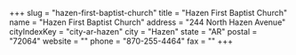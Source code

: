 +++
slug = "hazen-first-baptist-church"
title = "Hazen First Baptist Church"
name = "Hazen First Baptist Church"
address = "244 North Hazen Avenue"
cityIndexKey = "city-ar-hazen"
city = "Hazen"
state = "AR"
postal = "72064"
website = ""
phone = "870-255-4464"
fax = ""
+++

